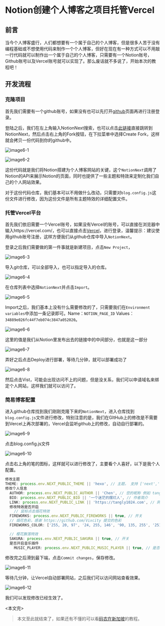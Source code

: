 # Notion创建个人博客之项目托管Vercel


## 前言

当今个人博客盛行，人们都想要有一个属于自己的个人博客，但是很多人苦于没有编程基础或不想使用代码来制作一个个人博客，但好在现在有一种方式可以不用敲一行代码就可以制作出一个属于自己的个人博客，只需要有一个Notion账号，Github账号以及Vercel账号就可以实现了。那么废话就不多说了，开始本次的教程吧！

## 开发流程

### 克隆项目

首先我们需要有一个github账号，如果没有也可以先打开[github](https://www.github.com)页面再进行注册登录。

登陆之后，我们在左上角输入NotionNext搜索，也可以点击[此链接](https://github.com/tangly1024/NotionNext)直接跳转到NotionNext，然后点击右上角的Fork按钮，在下拉菜单中选择Create Fork，这样就会拷贝一份代码到你的github中。

![image6-1](https://cdn.jsdelivr.net/gh/qichenxiaoni/Picture-warehouse@main/img/image6-1.png)

![image6-2](https://cdn.jsdelivr.net/gh/qichenxiaoni/Picture-warehouse@main/img/image6-2.png)

这份代码就是我们将Notion搭建为个人博客网站的关键，这个`NotionNext`调用了Notion的API来展示Notion的页面，同时也提供了一些主题和特效来定制化我们自己的个人网站效果。

对于这份代码仓库，我们基本可以不用做什么改动，只需要对`blog.config.js`这份文件进行修改，因为这份文件是所有主题特效的详细配置文件。

### 托管Vercel平台

首先我们依旧需要一个Vercel账号，如果没有Vercel的账号，可以直接在浏览器中输入https://vercel.com/，也可以直接点击[Vercel](https://vercel.com/)，进行登录，温馨提示：建议使用github账号注册，这样方便我们从github仓库中导入`NotionNext`。

登录之后我们需要做的第一件事就是新建项目，点击`New Project`，

![image6-3](https://cdn.jsdelivr.net/gh/qichenxiaoni/Picture-warehouse@main/img/image6-3.png)

导入git仓库，可以全部导入，也可以指定导入的仓库。

![image6-4](https://cdn.jsdelivr.net/gh/qichenxiaoni/Picture-warehouse@main/img/image6-4.png)

在仓库列表中选择`NotionNext`并点击`Import`。

![image6-5](https://cdn.jsdelivr.net/gh/qichenxiaoni/Picture-warehouse@main/img/image6-5.png)

Import之后，我们基本上没有什么需要修改的了，只需要我们在`Environment variables`中添加一条记录即可。Name：`NOTION_PAGE_ID` Values：`34889e026fc44f7eb074c3847a052020`。

![image6-6](https://cdn.jsdelivr.net/gh/qichenxiaoni/Picture-warehouse@main/img/image6-6.png)

这里的值是我们从Notion里发布出去的链接中的中间部分，也就是这一部分

![image6-7](https://cdn.jsdelivr.net/gh/qichenxiaoni/Picture-warehouse@main/img/image6-7.png)

弄好之后点击Deploy进行部署，等待几分钟，就可以部署成功了

![image6-8](https://cdn.jsdelivr.net/gh/qichenxiaoni/Picture-warehouse@main/img/image6-8.png)

然后点击Vist，可能会出现访问不上的问题，但是没关系，我们可以申请域名来绑定个人网站，这样我们就可以访问了。

### 简易博客配置

进入github仓库找到我们刚刚克隆下来的`NotionNext`，进入仓库找到`blog.config.js`文件进行修改，特别注意的是，我们在GItHub上的修改是不需要到Vercel上再次部署的，Vercel会监听github上的修改，自动自行部署的。

![image6-9](https://cdn.jsdelivr.net/gh/qichenxiaoni/Picture-warehouse@main/img/image6-9.png)

点击blog.config.js文件

![image6-10](https://cdn.jsdelivr.net/gh/qichenxiaoni/Picture-warehouse@main/img/image6-10.png)

点击右上角的笔的图标，这样就可以进行修改了，主要看个人喜好，以下是我个人配置。

```js
修改主题
THEME: process.env.NEXT_PUBLIC_THEME || 'hexo', // 主题， 支持 ['next','hexo',"fukasawa','medium','example'] @see https://preview.tangly1024.com
修改个人信息
  AUTHOR: process.env.NEXT_PUBLIC_AUTHOR || 'Chen', // 您的昵称 例如 tangly1024
  BIO: process.env.NEXT_PUBLIC_BIO || '一个迷茫的摆烂人', // 作者简介
  LINK: process.env.NEXT_PUBLIC_LINK || 'https://tangly1024.com', // 网站地址
  修改特效是否开启
    // 鼠标点击烟花特效
  FIREWORKS: process.env.NEXT_PUBLIC_FIREWORKS || true, // 开关
  // 烟花色彩，感谢 https://github.com/Vixcity 提交的色彩
  FIREWORKS_COLOR: ['255, 20, 97', '24, 255, 146', '90, 135, 255', '251, 243, 140'],

  // 樱花飘落特效
  SAKURA: process.env.NEXT_PUBLIC_SAKURA || true, // 开关
  是否开启音乐插件
    MUSIC_PLAYER: process.env.NEXT_PUBLIC_MUSIC_PLAYER || true, // 是否使用音乐播放插件
```

修改完之后滑到最下端，点击`Commit changes`，保存修改。

![image6-11](https://cdn.jsdelivr.net/gh/qichenxiaoni/Picture-warehouse@main/img/image6-11.png)

等待几分钟，让Vercel自动部署网站，之后我们可以访问网站查看效果。

![image6-12](https://cdn.jsdelivr.net/gh/qichenxiaoni/Picture-warehouse@main/img/image6-12.png)

我们可以发现修改已经生效了。



<本文完>



> 本文至此就结束了，如果还有不懂的可以看[码农在新加坡](https://www.leftpocket.cn/post/notion/vercel/)的教程。

